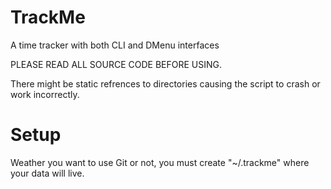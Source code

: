 # TrackMe
A time tracker with both CLI and DMenu interfaces

 PLEASE READ ALL SOURCE CODE BEFORE USING.

 There might be static refrences to directories causing the script to crash or work incorrectly.

# Setup
Weather you want to use Git or not, you must create "~/.trackme" where your data will live.
